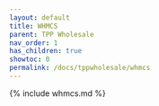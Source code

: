 ```yaml
---
layout: default
title: WHMCS
parent: TPP Wholesale
nav_order: 1
has_children: true
showtoc: 0
permalink: /docs/tppwholesale/whmcs
---
```


{% include whmcs.md %}
